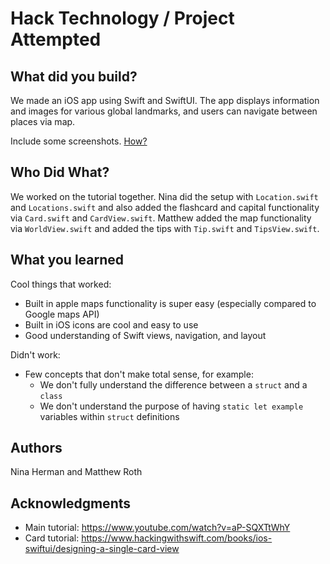 # Hack Technology / Project Attempted


## What did you build? 

We made an iOS app using Swift and SwiftUI. The app displays information and images for various global landmarks, and users can navigate between places via map. 

Include some screenshots.
[How?](https://help.github.com/articles/about-readmes/#relative-links-and-image-paths-in-readme-files)

## Who Did What?

We worked on the tutorial together. Nina did the setup with `Location.swift` and `Locations.swift` and also added the flashcard and capital functionality via `Card.swift` and  `CardView.swift`. Matthew added the map functionality via  `WorldView.swift` and added the tips with `Tip.swift` and `TipsView.swift`.

## What you learned

Cool things that worked: 
* Built in apple maps functionality is super easy (especially compared to Google maps API)
* Built in iOS icons are cool and easy to use 
* Good understanding of Swift views, navigation, and layout 

Didn't work: 
* Few concepts that don't make total sense, for example:
  * We don't fully understand the difference between a `struct` and a `class`
  * We don't understand the purpose of having `static let example` variables within `struct` definitions

## Authors

Nina Herman and Matthew Roth

## Acknowledgments

* Main tutorial: https://www.youtube.com/watch?v=aP-SQXTtWhY
* Card tutorial: https://www.hackingwithswift.com/books/ios-swiftui/designing-a-single-card-view
